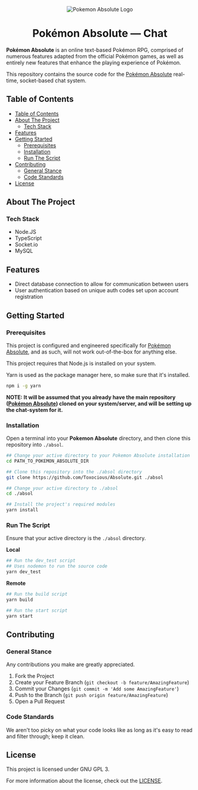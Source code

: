 <div align="center">
  <img src="https://absoluterpg.com/images/Assets/banner.png" title="Pokemon Absolute Logo" alt="Pokemon Absolute Logo" />
  <h1 align="center">Pok&eacute;mon Absolute &mdash; Chat</h1>
</div>

**Pok&eacute;mon Absolute** is an online text-based Pok&eacute;mon RPG, comprised of numerous features adapted from the official Pok&eacute;mon games, as well as entirely new features that enhance the playing experience of Pok&eacute;mon.

This repository contains the source code for the [Pok&eacute;mon Absolute](https://github.com/Toxocious/Absolute) real-time, socket-based chat system.



## Table of Contents
- [Table of Contents](#table-of-contents)
- [About The Project](#about-the-project)
  - [Tech Stack](#tech-stack)
- [Features](#features)
- [Getting Started](#getting-started)
  - [Prerequisites](#prerequisites)
  - [Installation](#installation)
  - [Run The Script](#run-the-script)
- [Contributing](#contributing)
  - [General Stance](#general-stance)
  - [Code Standards](#code-standards)
- [License](#license)



## About The Project
### Tech Stack
- Node.JS
- TypeScript
- Socket.io
- MySQL



## Features
- Direct database connection to allow for communication between users
- User authentication based on unique auth codes set upon account registration



## Getting Started
### Prerequisites
This project is configured and engineered specifically for [Pok&eacute;mon Absolute](https://github.com/Toxocious/Absolute), and as such, will not work out-of-the-box for anything else.

This project requires that Node.js is installed on your system.

Yarn is used as the package manager here, so make sure that it's installed.
```bash
npm i -g yarn
```

**NOTE: It will be assumed that you already have the main repository ([Pok&eacute;mon Absolute](https://github.com/Toxocious/Absolute)) cloned on your system/server, and will be setting up the chat-system for it.**

### Installation
Open a terminal into your **Pokemon Absolute** directory, and then clone this repository into ``./absol``.

```bash
## Change your active directory to your Pokemon Absolute installation
cd PATH_TO_POKEMON_ABSOLUTE_DIR

## Clone this repository into the ./absol directory
git clone https://github.com/Toxocious/Absolute.git ./absol

## Change your active directory to ./absol
cd ./absol

## Install the project's required modules
yarn install
```

### Run The Script
Ensure that your active directory is the ``./absol`` directory.

**Local**
```bash
## Run the dev_test script
## Uses nodemon to run the source code
yarn dev_test
```

**Remote**
```bash
## Run the build script
yarn build

## Run the start script
yarn start
```


## Contributing
### General Stance
Any contributions you make are greatly appreciated.

1. Fork the Project
2. Create your Feature Branch (``git checkout -b feature/AmazingFeature``)
3. Commit your Changes (``git commit -m 'Add some AmazingFeature'``)
4. Push to the Branch (``git push origin feature/AmazingFeature``)
5. Open a Pull Request

### Code Standards
We aren't too picky on what your code looks like as long as it's easy to read and filter through; keep it clean.



## License
This project is licensed under GNU GPL 3.

For more information about the license, check out the [LICENSE](LICENSE).
